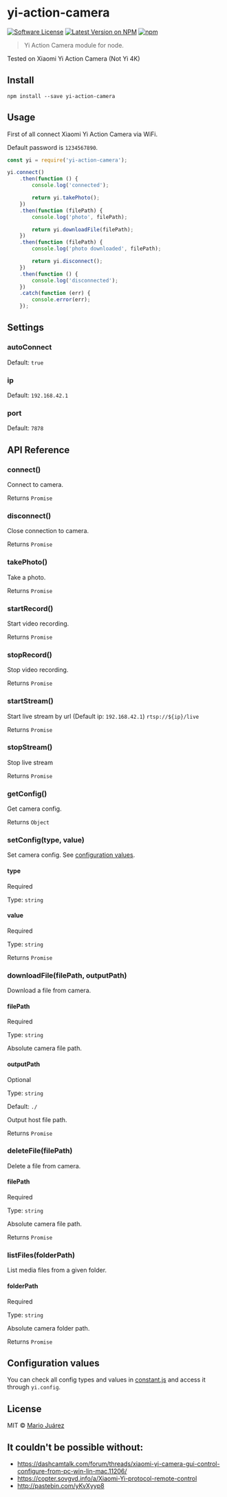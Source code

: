 # yi-action-camera

[![Software License](https://img.shields.io/badge/license-MIT-brightgreen.svg?style=flat-square)](LICENSE)
[![Latest Version on NPM](https://img.shields.io/npm/v/yi-action-camera.svg?style=flat-square)](https://npmjs.com/package/yi-action-camera)
[![npm](https://img.shields.io/npm/dt/yi-action-camera.svg?style=flat-square)](https://www.npmjs.com/package/yi-action-camera)

> Yi Action Camera module for node.

Tested on Xiaomi Yi Action Camera (Not Yi 4K)

## Install

```shell
npm install --save yi-action-camera
```

## Usage

First of all connect Xiaomi Yi Action Camera via WiFi.

Default password is `1234567890`.

```js
const yi = require('yi-action-camera');

yi.connect()
    .then(function () {
        console.log('connected');

        return yi.takePhoto();
    })
    .then(function (filePath) {
        console.log('photo', filePath);

        return yi.downloadFile(filePath);
    })
    .then(function (filePath) {
        console.log('photo downloaded', filePath);

        return yi.disconnect();
    })
    .then(function () {
        console.log('disconnected');
    })
    .catch(function (err) {
        console.error(err);
    });
```

## Settings

### autoConnect
Default: `true`

### ip
Default: `192.168.42.1`

### port
Default: `7878`

## API Reference

### connect()
Connect to camera.

Returns `Promise`

### disconnect()
Close connection to camera.

Returns `Promise`

### takePhoto()
Take a photo.

Returns `Promise`

### startRecord()
Start video recording.

Returns `Promise`

### stopRecord()
Stop video recording.

Returns `Promise`

### startStream()
Start live stream by url (Default ip: `192.168.42.1`)
```rtsp://${ip}/live```

Returns `Promise`

### stopStream()
Stop live stream

Returns `Promise`

### getConfig()
Get camera config.

Returns `Object`

### setConfig(type, value)
Set camera config. See [configuration values](#configuration-values).

#### type
Required

Type: `string`

#### value
Required

Type: `string`

Returns `Promise`

### downloadFile(filePath, outputPath)
Download a file from camera.

#### filePath
Required

Type: `string`

Absolute camera file path.

#### outputPath
Optional

Type: `string`

Default: `./`

Output host file path.

Returns `Promise`

### deleteFile(filePath)
Delete a file from camera.

#### filePath
Required

Type: `string`

Absolute camera file path.

Returns `Promise`

### listFiles(folderPath)
List media files from a given folder.

#### folderPath
Required

Type: `string`

Absolute camera folder path.

Returns `Promise`

## Configuration values
You can check all config types and values in [constant.js](constant.js) and access it through `yi.config`.

## License

MIT © [Mario Juárez](https://github.com/mariomka)

## It couldn't be possible without:

- https://dashcamtalk.com/forum/threads/xiaomi-yi-camera-gui-control-configure-from-pc-win-lin-mac.11206/
- https://copter.sovgvd.info/a/Xiaomi-Yi-protocol-remote-control
- http://pastebin.com/yKvXyyp8
